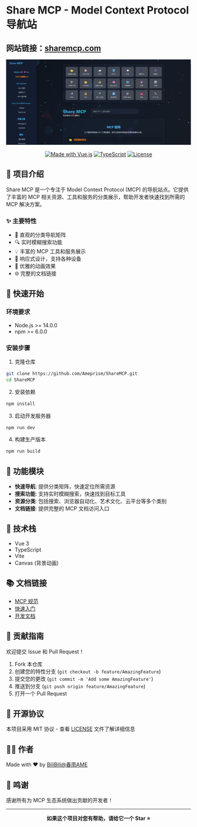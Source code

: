 # Share MCP - Model Context Protocol 导航站
## 网站链接：[sharemcp.com](sharemcp.com)
<p align="center">
  <img src="ShareMCP-Logo.png" alt="Share MCP Logo" width="900"/>
</p>

<div align="center">

[![Made with Vue.js](https://img.shields.io/badge/Made%20with-Vue.js-42b883.svg)](https://vuejs.org/)
[![TypeScript](https://img.shields.io/badge/TypeScript-Ready-blue.svg)](https://www.typescriptlang.org/)
[![License](https://img.shields.io/badge/License-MIT-yellow.svg)](LICENSE)

</div>

## 📝 项目介绍

Share MCP 是一个专注于 Model Context Protocol (MCP) 的导航站点。它提供了丰富的 MCP 相关资源、工具和服务的分类展示，帮助开发者快速找到所需的 MCP 解决方案。

### ✨ 主要特性

- 🎯 直观的分类导航矩阵
- 🔍 实时模糊搜索功能
- 💡 丰富的 MCP 工具和服务展示
- 📱 响应式设计，支持各种设备
- 🎨 优雅的动画效果
- 🌐 完整的文档链接

## 🚀 快速开始

### 环境要求

- Node.js >= 14.0.0
- npm >= 6.0.0

### 安装步骤

1. 克隆仓库
```bash
git clone https://github.com/Ameprism/ShareMCP.git
cd ShareMCP
```

2. 安装依赖
```bash
npm install
```

3. 启动开发服务器
```bash
npm run dev
```

4. 构建生产版本
```bash
npm run build
```

## 🎯 功能模块

- **快速导航**: 提供分类矩阵，快速定位所需资源
- **搜索功能**: 支持实时模糊搜索，快速找到目标工具
- **资源分类**: 包括搜索、浏览器自动化、艺术文化、云平台等多个类别
- **文档链接**: 提供完整的 MCP 文档访问入口

## 🔧 技术栈

- Vue 3
- TypeScript
- Vite
- Canvas (背景动画)

## 📚 文档链接

- [MCP 规范](https://spec.modelcontextprotocol.io/specification/2024-11-05/)
- [快速入门](https://mcp-docs.cn/quickstart)
- [开发文档](https://mcp-docs.cn/introduction)

## 🤝 贡献指南

欢迎提交 Issue 和 Pull Request！

1. Fork 本仓库
2. 创建您的特性分支 (`git checkout -b feature/AmazingFeature`)
3. 提交您的更改 (`git commit -m 'Add some AmazingFeature'`)
4. 推送到分支 (`git push origin feature/AmazingFeature`)
5. 打开一个 Pull Request

## 📄 开源协议

本项目采用 MIT 协议 - 查看 [LICENSE](LICENSE) 文件了解详细信息

## 👨‍💻 作者

Made with ❤️ by [BiliBili@春雨AME](https://space.bilibili.com/666714573)

## 🙏 鸣谢

感谢所有为 MCP 生态系统做出贡献的开发者！

---

<div align="center">

**如果这个项目对您有帮助，请给它一个 Star ⭐️**

</div>
